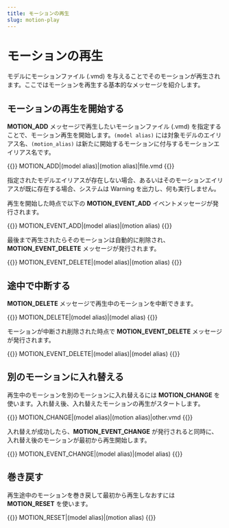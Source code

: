 ```yaml
---
title: モーションの再生
slug: motion-play
---
```

# モーションの再生

モデルにモーションファイル (.vmd) を与えることでそのモーションが再生されます。ここではモーションを再生する基本的なメッセージを紹介します。

## モーションの再生を開始する

**MOTION_ADD** メッセージで再生したいモーションファイル (.vmd) を指定することで、モーション再生を開始します。`(model alias)` には対象モデルのエイリアス名、`(motion_alias)` は新たに開始するモーションに付与するモーションエイリアス名です。

{{<message>}}
MOTION_ADD|(model alias)|(motion alias)|file.vmd
{{</message>}}

指定されたモデルエイリアスが存在しない場合、あるいはそのモーションエイリアスが既に存在する場合、システムは Warning を出力し、何も実行しません。

再生を開始した時点で以下の **MOTION_EVENT_ADD** イベントメッセージが発行されます。

{{<message>}}
MOTION_EVENT_ADD|(model alias)|(motion alias)
{{</message>}}

最後まで再生されたらそのモーションは自動的に削除され、**MOTION_EVENT_DELETE** メッセージが発行されます。

{{<message>}}
MOTION_EVENT_DELETE|(model alias)|(motion alias)
{{</message>}}

## 途中で中断する

**MOTION_DELETE** メッセージで再生中のモーションを中断できます。

{{<message>}}
MOTION_DELETE|(model alias)|(model alias)
{{</message>}}

モーションが中断され削除された時点で **MOTION_EVENT_DELETE** メッセージが発行されます。

{{<message>}}
MOTION_EVENT_DELETE|(model alias)|(model alias)
{{</message>}}

## 別のモーションに入れ替える

再生中のモーションを別のモーションに入れ替えるには **MOTION_CHANGE** を使います。入れ替え後、入れ替えたモーションの再生がスタートします。

{{<message>}}
MOTION_CHANGE|(model alias)|(motion alias)|other.vmd
{{</message>}}

入れ替えが成功したら、**MOTION_EVENT_CHANGE** が発行されると同時に、入れ替え後のモーションが最初から再生開始します。

{{<message>}}
MOTION_EVENT_CHANGE|(model alias)|(model alias)
{{</message>}}

## 巻き戻す

再生途中のモーションを巻き戻して最初から再生しなおすには **MOTION_RESET** を使います。

{{<message>}}
MOTION_RESET|(model alias)|(motion alias)
{{</message>}}
